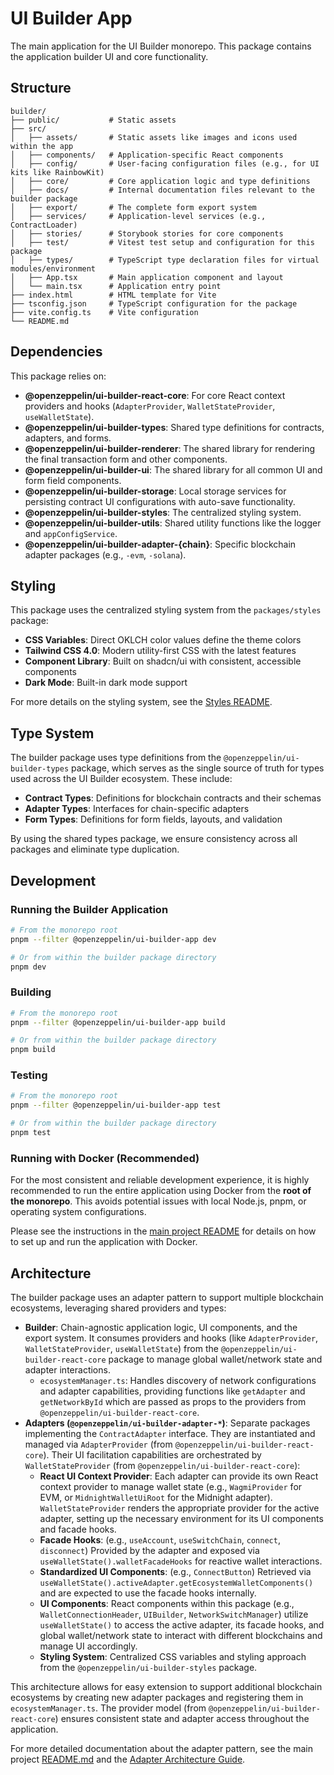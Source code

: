# UI Builder App

The main application for the UI Builder monorepo. This package contains the application builder UI and core functionality.

## Structure

```text
builder/
├── public/           # Static assets
├── src/
│   ├── assets/       # Static assets like images and icons used within the app
│   ├── components/   # Application-specific React components
│   ├── config/       # User-facing configuration files (e.g., for UI kits like RainbowKit)
│   ├── core/         # Core application logic and type definitions
│   ├── docs/         # Internal documentation files relevant to the builder package
│   ├── export/       # The complete form export system
│   ├── services/     # Application-level services (e.g., ContractLoader)
│   ├── stories/      # Storybook stories for core components
│   ├── test/         # Vitest test setup and configuration for this package
│   ├── types/        # TypeScript type declaration files for virtual modules/environment
│   ├── App.tsx       # Main application component and layout
│   └── main.tsx      # Application entry point
├── index.html        # HTML template for Vite
├── tsconfig.json     # TypeScript configuration for the package
├── vite.config.ts    # Vite configuration
└── README.md
```

## Dependencies

This package relies on:

- **@openzeppelin/ui-builder-react-core**: For core React context providers and hooks (`AdapterProvider`, `WalletStateProvider`, `useWalletState`).
- **@openzeppelin/ui-builder-types**: Shared type definitions for contracts, adapters, and forms.
- **@openzeppelin/ui-builder-renderer**: The shared library for rendering the final transaction form and other components.
- **@openzeppelin/ui-builder-ui**: The shared library for all common UI and form field components.
- **@openzeppelin/ui-builder-storage**: Local storage services for persisting contract UI configurations with auto-save functionality.
- **@openzeppelin/ui-builder-styles**: The centralized styling system.
- **@openzeppelin/ui-builder-utils**: Shared utility functions like the logger and `appConfigService`.
- **@openzeppelin/ui-builder-adapter-{chain}**: Specific blockchain adapter packages (e.g., `-evm`, `-solana`).

## Styling

This package uses the centralized styling system from the `packages/styles` package:

- **CSS Variables**: Direct OKLCH color values define the theme colors
- **Tailwind CSS 4.0**: Modern utility-first CSS with the latest features
- **Component Library**: Built on shadcn/ui with consistent, accessible components
- **Dark Mode**: Built-in dark mode support

For more details on the styling system, see the [Styles README](../styles/README.md).

## Type System

The builder package uses type definitions from the `@openzeppelin/ui-builder-types` package, which serves as the single source of truth for types used across the UI Builder ecosystem. These include:

- **Contract Types**: Definitions for blockchain contracts and their schemas
- **Adapter Types**: Interfaces for chain-specific adapters
- **Form Types**: Definitions for form fields, layouts, and validation

By using the shared types package, we ensure consistency across all packages and eliminate type duplication.

## Development

### Running the Builder Application

```bash
# From the monorepo root
pnpm --filter @openzeppelin/ui-builder-app dev

# Or from within the builder package directory
pnpm dev
```

### Building

```bash
# From the monorepo root
pnpm --filter @openzeppelin/ui-builder-app build

# Or from within the builder package directory
pnpm build
```

### Testing

```bash
# From the monorepo root
pnpm --filter @openzeppelin/ui-builder-app test

# Or from within the builder package directory
pnpm test
```

### Running with Docker (Recommended)

For the most consistent and reliable development experience, it is highly recommended to run the entire application using Docker from the **root of the monorepo**. This avoids potential issues with local Node.js, pnpm, or operating system configurations.

Please see the instructions in the [main project README](../../README.md#running-with-docker-recommended) for details on how to set up and run the application with Docker.

## Architecture

The builder package uses an adapter pattern to support multiple blockchain ecosystems, leveraging shared providers and types:

- **Builder**: Chain-agnostic application logic, UI components, and the export system. It consumes providers and hooks (like `AdapterProvider`, `WalletStateProvider`, `useWalletState`) from the `@openzeppelin/ui-builder-react-core` package to manage global wallet/network state and adapter interactions.
  - `ecosystemManager.ts`: Handles discovery of network configurations and adapter capabilities, providing functions like `getAdapter` and `getNetworkById` which are passed as props to the providers from `@openzeppelin/ui-builder-react-core`.
- **Adapters (`@openzeppelin/ui-builder-adapter-*`)**: Separate packages implementing the `ContractAdapter` interface. They are instantiated and managed via `AdapterProvider` (from `@openzeppelin/ui-builder-react-core`). Their UI facilitation capabilities are orchestrated by `WalletStateProvider` (from `@openzeppelin/ui-builder-react-core`):
  - **React UI Context Provider**: Each adapter can provide its own React context provider to manage wallet state (e.g., `WagmiProvider` for EVM, or `MidnightWalletUiRoot` for the Midnight adapter). `WalletStateProvider` renders the appropriate provider for the active adapter, setting up the necessary environment for its UI components and facade hooks.
  - **Facade Hooks**: (e.g., `useAccount`, `useSwitchChain`, `connect`, `disconnect`) Provided by the adapter and exposed via `useWalletState().walletFacadeHooks` for reactive wallet interactions.
  - **Standardized UI Components**: (e.g., `ConnectButton`) Retrieved via `useWalletState().activeAdapter.getEcosystemWalletComponents()` and are expected to use the facade hooks internally.
  - **UI Components**: React components within this package (e.g., `WalletConnectionHeader`, `UIBuilder`, `NetworkSwitchManager`) utilize `useWalletState()` to access the active adapter, its facade hooks, and global wallet/network state to interact with different blockchains and manage UI accordingly.
  - **Styling System**: Centralized CSS variables and styling approach from the `@openzeppelin/ui-builder-styles` package.

This architecture allows for easy extension to support additional blockchain ecosystems by creating new adapter packages and registering them in `ecosystemManager.ts`. The provider model (from `@openzeppelin/ui-builder-react-core`) ensures consistent state and adapter access throughout the application.

For more detailed documentation about the adapter pattern, see the main project [README.md](../../README.md#adding-new-adapters) and the [Adapter Architecture Guide](../../docs/ADAPTER_ARCHITECTURE.md).
